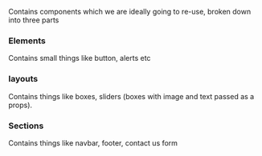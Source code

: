 Contains components which we are ideally going to re-use, broken down into three parts

### Elements

Contains small things like button, alerts etc

### layouts

Contains things like boxes, sliders (boxes with image and text passed as a props).

### Sections

Contains things like navbar, footer, contact us form